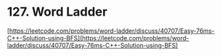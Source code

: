 # 127. Word Ladder

[https://leetcode.com/problems/word-ladder/discuss/40707/Easy-76ms-C++-Solution-using-BFS](https://leetcode.com/problems/word-ladder/discuss/40707/Easy-76ms-C++-Solution-using-BFS)

